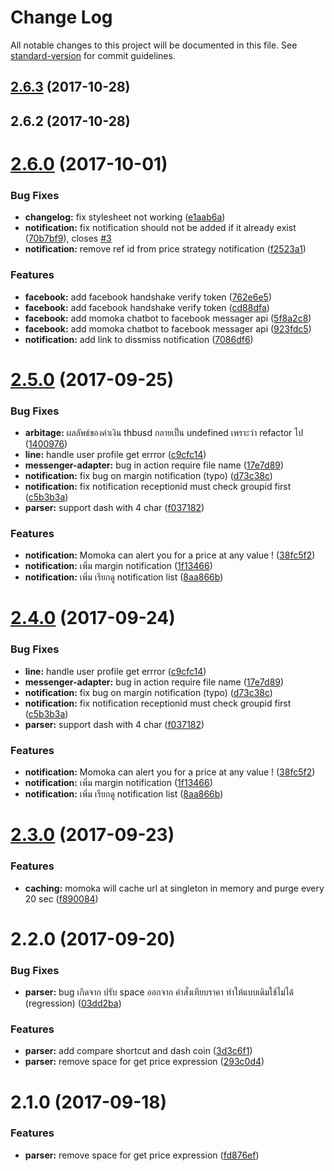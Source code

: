 # Change Log

All notable changes to this project will be documented in this file. See [standard-version](https://github.com/conventional-changelog/standard-version) for commit guidelines.

<a name="2.6.3"></a>
## [2.6.3](https://github.com/zapkub/momoka-core-bot/compare/v2.6.2...v2.6.3) (2017-10-28)



<a name="2.6.2"></a>
## 2.6.2 (2017-10-28)



<a name="2.6.0"></a>
# [2.6.0](https://github.com/zapkub/momoka-crypto-bot/compare/v2.5.0...v2.6.0) (2017-10-01)


### Bug Fixes

* **changelog:** fix stylesheet not working ([e1aab6a](https://github.com/zapkub/momoka-crypto-bot/commit/e1aab6a))
* **notification:** fix notification should not be added if it already exist ([70b7bf9](https://github.com/zapkub/momoka-crypto-bot/commit/70b7bf9)), closes [#3](https://github.com/zapkub/momoka-crypto-bot/issues/3)
* **notification:** remove ref id from price strategy notification ([f2523a1](https://github.com/zapkub/momoka-crypto-bot/commit/f2523a1))


### Features

* **facebook:** add facebook handshake verify token ([762e6e5](https://github.com/zapkub/momoka-crypto-bot/commit/762e6e5))
* **facebook:** add facebook handshake verify token ([cd88dfa](https://github.com/zapkub/momoka-crypto-bot/commit/cd88dfa))
* **facebook:** add momoka chatbot to facebook messager api ([5f8a2c8](https://github.com/zapkub/momoka-crypto-bot/commit/5f8a2c8))
* **facebook:** add momoka chatbot to facebook messager api ([923fdc5](https://github.com/zapkub/momoka-crypto-bot/commit/923fdc5))
* **notification:** add link to dissmiss notification ([7086df6](https://github.com/zapkub/momoka-crypto-bot/commit/7086df6))



<a name="2.5.0"></a>
# [2.5.0](https://github.com/zapkub/momoka-crypto-bot/compare/v2.3.0...v2.5.0) (2017-09-25)


### Bug Fixes

* **arbitage:** ผลลัพธ์ของค่าเงิน thbusd กลายเป็น undefined เพราะว่า refactor ไป ([1400976](https://github.com/zapkub/momoka-crypto-bot/commit/1400976))
* **line:** handle user profile get errror ([c9cfc14](https://github.com/zapkub/momoka-crypto-bot/commit/c9cfc14))
* **messenger-adapter:** bug in action require file name ([17e7d89](https://github.com/zapkub/momoka-crypto-bot/commit/17e7d89))
* **notification:** fix bug on margin notification (typo) ([d73c38c](https://github.com/zapkub/momoka-crypto-bot/commit/d73c38c))
* **notification:** fix notification receptionid must check groupid first ([c5b3b3a](https://github.com/zapkub/momoka-crypto-bot/commit/c5b3b3a))
* **parser:** support dash with 4 char ([f037182](https://github.com/zapkub/momoka-crypto-bot/commit/f037182))


### Features

* **notification:** Momoka can alert you for a price at any value ! ([38fc5f2](https://github.com/zapkub/momoka-crypto-bot/commit/38fc5f2))
* **notification:** เพิ่ม margin notification ([1f13466](https://github.com/zapkub/momoka-crypto-bot/commit/1f13466))
* **notification:** เพิ่ม เรียกดู notification list ([8aa866b](https://github.com/zapkub/momoka-crypto-bot/commit/8aa866b))



<a name="2.4.0"></a>
# [2.4.0](https://github.com/zapkub/momoka-crypto-bot/compare/v2.3.0...v2.4.0) (2017-09-24)


### Bug Fixes

* **line:** handle user profile get errror ([c9cfc14](https://github.com/zapkub/momoka-crypto-bot/commit/c9cfc14))
* **messenger-adapter:** bug in action require file name ([17e7d89](https://github.com/zapkub/momoka-crypto-bot/commit/17e7d89))
* **notification:** fix bug on margin notification (typo) ([d73c38c](https://github.com/zapkub/momoka-crypto-bot/commit/d73c38c))
* **notification:** fix notification receptionid must check groupid first ([c5b3b3a](https://github.com/zapkub/momoka-crypto-bot/commit/c5b3b3a))
* **parser:** support dash with 4 char ([f037182](https://github.com/zapkub/momoka-crypto-bot/commit/f037182))


### Features

* **notification:** Momoka can alert you for a price at any value ! ([38fc5f2](https://github.com/zapkub/momoka-crypto-bot/commit/38fc5f2))
* **notification:** เพิ่ม margin notification ([1f13466](https://github.com/zapkub/momoka-crypto-bot/commit/1f13466))
* **notification:** เพิ่ม เรียกดู notification list ([8aa866b](https://github.com/zapkub/momoka-crypto-bot/commit/8aa866b))



<a name="2.3.0"></a>
# [2.3.0](https://github.com/zapkub/momoka-crypto-bot/compare/v2.2.0...v2.3.0) (2017-09-23)


### Features

* **caching:** momoka will cache url at singleton in memory and purge every 20 sec ([f890084](https://github.com/zapkub/momoka-crypto-bot/commit/f890084))



<a name="2.2.0"></a>
# 2.2.0 (2017-09-20)


### Bug Fixes

* **parser:** bug เกิดจาก ปรับ space ออกจาก คำสั่งเทียบราคา ทำให้แบบเดิมใช้ไม่ได้ (regression) ([03dd2ba](https://github.com/zapkub/momoka-crypto-bot/commit/03dd2ba))


### Features

* **parser:** add compare shortcut and dash coin ([3d3c6f1](https://github.com/zapkub/momoka-crypto-bot/commit/3d3c6f1))
* **parser:** remove space for get price expression ([293c0d4](https://github.com/zapkub/momoka-crypto-bot/commit/293c0d4))



<a name="2.1.0"></a>
# 2.1.0 (2017-09-18)


### Features

* **parser:** remove space for get price expression ([fd876ef](https://github.com/zapkub/momoka-crypto-bot/commit/fd876ef))
